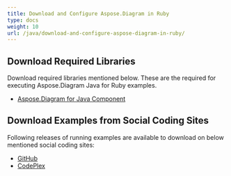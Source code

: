 ```yaml
---
title: Download and Configure Aspose.Diagram in Ruby
type: docs
weight: 10
url: /java/download-and-configure-aspose-diagram-in-ruby/
---
```


## **Download Required Libraries**
Download required libraries mentioned below. These are the required for executing Aspose.Diagram Java for Ruby examples.

- [Aspose.Diagram for Java Component](http://maven.aspose.com/repository/simple/ext-release-local/com/aspose/aspose-diagram/)
## **Download Examples from Social Coding Sites**
Following releases of running examples are available to download on below mentioned social coding sites:

- [GitHub](https://github.com/asposediagram/Aspose.Diagram-for-Java/tree/master/Plugins/Aspose_Diagram_Java_for_Ruby)
- [CodePlex](https://asposediagramjavaruby.codeplex.com/SourceControl/latest)
